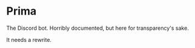 # Prima
The Discord bot. Horribly documented, but here for transparency's sake.

It needs a rewrite.
